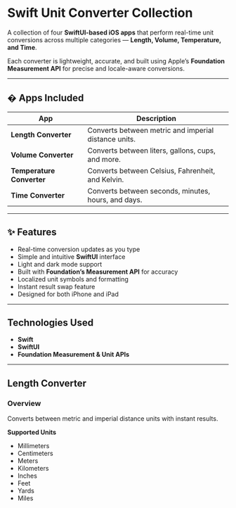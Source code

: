 # Swift Unit Converter Collection

A collection of four **SwiftUI-based iOS apps** that perform real-time unit conversions across multiple categories — **Length, Volume, Temperature, and Time**.

Each converter is lightweight, accurate, and built using Apple’s **Foundation Measurement API** for precise and locale-aware conversions.

---

## � Apps Included

| App | Description |
|------|--------------|
|  **Length Converter** | Converts between metric and imperial distance units. |
|  **Volume Converter** | Converts between liters, gallons, cups, and more. |
|  **Temperature Converter** | Converts between Celsius, Fahrenheit, and Kelvin. |
|  **Time Converter** | Converts between seconds, minutes, hours, and days. |

---

## ✨ Features

- Real-time conversion updates as you type  
- Simple and intuitive **SwiftUI** interface  
- Light and dark mode support  
- Built with **Foundation’s Measurement API** for accuracy  
- Localized unit symbols and formatting  
- Instant result swap feature  
- Designed for both iPhone and iPad  

---

## Technologies Used

- **Swift**  
- **SwiftUI**  
- **Foundation Measurement & Unit APIs**  

---

##  Length Converter

### Overview
Converts between metric and imperial distance units with instant results.

**Supported Units**
- Millimeters  
- Centimeters  
- Meters  
- Kilometers  
- Inches  
- Feet  
- Yards  
- Miles  

